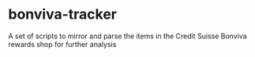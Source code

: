 # bonviva-tracker
A set of scripts to mirror and parse the items in the Credit Suisse Bonviva rewards shop for further analysis
